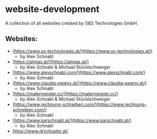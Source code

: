 # website-development
A collection of all websites created by S&amp;S Technologies GmbH.

## Websites:
* [https://www.ss-technologies.at/](https://www.ss-technologies.at/)
  - by Alex Schnabl
* [https://almias.at/](https://almias.at/)
  - by Alex Schnabl & Michael Stücklschweiger
* [https://www.alexschnabl.com/](https://www.alexschnabl.com/)
  - by Alex Schnabl
* [https://www.claudia-pewny.at/](https://www.claudia-pewny.at/)
  - by Alex Schnabl
* [https://malermeister.cc/](https://malermeister.cc/)
  - by Alex Schnabl & Michael Stücklschweiger
* [https://www.rechnung-schreiben.com/](https://www.rechnung-schreiben.com/)
  - by Alex Schnabl
* [https://www.karschnabl.at/](https://www.karschnabl.at/)
  - by Alex Schnabl
* https://www.drschuster.at/
